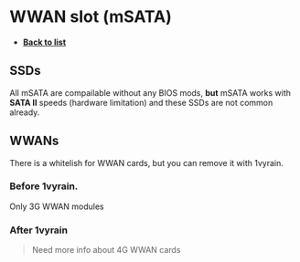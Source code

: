 # WWAN slot (mSATA)
- [**Back to list**](https://github.com/Evv1L/thinkpad-x230-upgrades/blob/main/README.md)

## SSDs
All mSATA are compailable without any BIOS mods, **but** mSATA works with **SATA II**
 speeds (hardware limitation) and these SSDs are not common already.
## WWANs
There is a whitelish for WWAN cards, but you can remove it with 1vyrain.
### Before 1vyrain.
Only 3G WWAN modules
### After 1vyrain
> Need more info about 4G WWAN cards
